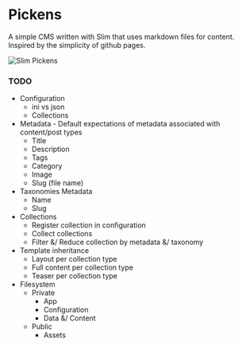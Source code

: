 # Pickens

A simple CMS written with Slim that uses markdown files for content. Inspired by the simplicity of github pages.

![Slim Pickens](https://upload.wikimedia.org/wikipedia/en/7/73/Slim-pickens_riding-the-bomb_enh-lores.jpg)


### TODO


* Configuration
    * ini vs json
    * Collections
* Metadata - Default expectations of metadata associated with content/post types
    * Title
    * Description
    * Tags
    * Category
    * Image
    * Slug (file name)
* Taxonomies Metadata
    * Name
    * Slug
* Collections
    * Register collection in configuration
    * Collect collections
    * Filter &/ Reduce collection by metadata &/ taxonomy
* Template inheritance
    * Layout per collection type
    * Full content per collection type
    * Teaser per collection type
* Filesystem
    * Private
        * App
        * Configuration
        * Data &/ Content
    * Public
        * Assets
        